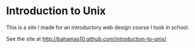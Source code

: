 Introduction to Unix
====================

This is a site I made for an introductory web design course I took in school.

See the site at http://bahamas10.github.com/introduction-to-unix/
